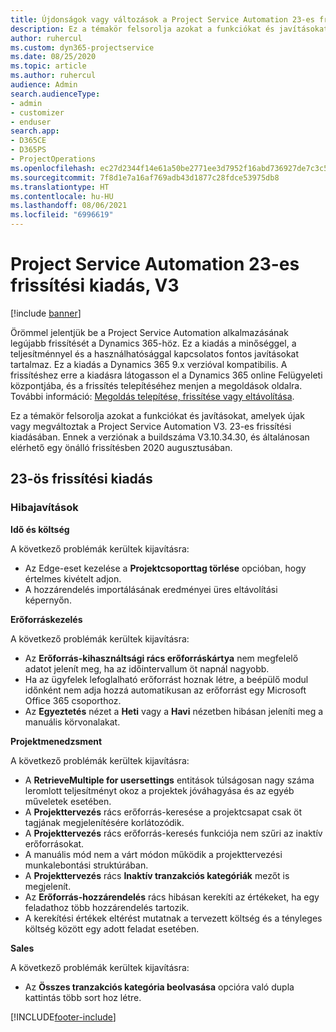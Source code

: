 ```yaml
---
title: Újdonságok vagy változások a Project Service Automation 23-es frissítési kiadásának V3 változatában
description: Ez a témakör felsorolja azokat a funkciókat és javításokat, amelyek elérhetők a Project Service Automation V3. 23-os frissítési kiadásában.
author: ruhercul
ms.custom: dyn365-projectservice
ms.date: 08/25/2020
ms.topic: article
ms.author: ruhercul
audience: Admin
search.audienceType:
- admin
- customizer
- enduser
search.app:
- D365CE
- D365PS
- ProjectOperations
ms.openlocfilehash: ec27d2344f14e61a50be2771ee3d7952f16abd736927de7c3c5a019351a3e067
ms.sourcegitcommit: 7f8d1e7a16af769adb43d1877c28fdce53975db8
ms.translationtype: HT
ms.contentlocale: hu-HU
ms.lasthandoff: 08/06/2021
ms.locfileid: "6996619"
---
```

# <a name="project-service-automation-update-release-23-v3"></a>Project Service Automation 23-es frissítési kiadás, V3

[!include [banner](../includes/psa-now-project-operations.md)]

Örömmel jelentjük be a Project Service Automation alkalmazásának legújabb frissítését a Dynamics 365-höz. Ez a kiadás a minőséggel, a teljesítménnyel és a használhatósággal kapcsolatos fontos javításokat tartalmaz. Ez a kiadás a Dynamics 365 9.x verzióval kompatibilis. A frissítéshez erre a kiadásra látogasson el a Dynamics 365 online Felügyeleti központjába, és a frissítés telepítéséhez menjen a megoldások oldalra. További információ: [Megoldás telepítése, frissítése vagy eltávolítása](/power-platform/admin/install-remove-preferred-solution).

Ez a témakör felsorolja azokat a funkciókat és javításokat, amelyek újak vagy megváltoztak a Project Service Automation V3. 23-es frissítési kiadásában. Ennek a verziónak a buildszáma V3.10.34.30, és általánosan elérhető egy önálló frissítésben 2020 augusztusában.

## <a name="update-release-23"></a>23-ös frissítési kiadás

### <a name="bug-fixes"></a>Hibajavítások

**Idő és költség**

A következő problémák kerültek kijavításra:
- Az Edge-eset kezelése a **Projektcsoporttag törlése** opcióban, hogy értelmes kivételt adjon.
- A hozzárendelés importálásának eredményei üres eltávolítási képernyőn.

**Erőforráskezelés**

A következő problémák kerültek kijavításra:

- Az **Erőforrás-kihasználtsági rács erőforráskártya** nem megfelelő adatot jelenít meg, ha az időintervallum öt napnál nagyobb.
- Ha az ügyfelek lefoglalható erőforrást hoznak létre, a beépülő modul időnként nem adja hozzá automatikusan az erőforrást egy Microsoft Office 365 csoporthoz.
- Az **Egyeztetés** nézet a **Heti** vagy a **Havi** nézetben hibásan jeleníti meg a manuális körvonalakat.

**Projektmenedzsment**

A következő problémák kerültek kijavításra:

- A **RetrieveMultiple for usersettings** entitások túlságosan nagy száma leromlott teljesítményt okoz a projektek jóváhagyása és az egyéb műveletek esetében.
- A **Projekttervezés** rács erőforrás-keresése a projektcsapat csak öt tagjának megjelenítésére korlátozódik. 
- A **Projekttervezés** rács erőforrás-keresés funkciója nem szűri az inaktív erőforrásokat.
- A manuális mód nem a várt módon működik a projekttervezési munkalebontási struktúrában.
- A **Projekttervezés** rács **Inaktív tranzakciós kategóriák** mezőt is megjelenít.
- Az **Erőforrás-hozzárendelés** rács hibásan kerekíti az értékeket, ha egy feladathoz több hozzárendelés tartozik.
- A kerekítési értékek eltérést mutatnak a tervezett költség és a tényleges költség között egy adott feladat esetében.

**Sales**

A következő problémák kerültek kijavításra:

- Az **Összes tranzakciós kategória beolvasása** opcióra való dupla kattintás több sort hoz létre.


[!INCLUDE[footer-include](../includes/footer-banner.md)]